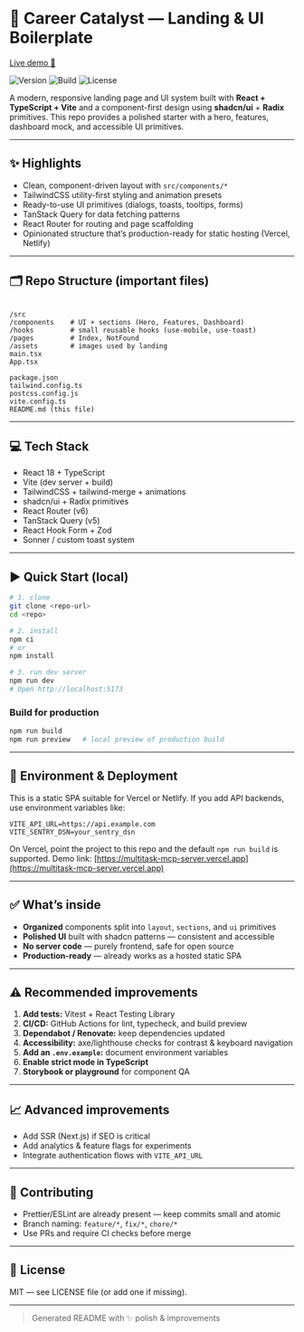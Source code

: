 # 🚀 Career Catalyst — Landing & UI Boilerplate

[Live demo 🔗](https://career-catalyst-x.vercel.app)

![Version](https://img.shields.io/badge/version-0.0.0-blue.svg) ![Build](https://img.shields.io/badge/build-vite-green) ![License](https://img.shields.io/badge/license-MIT-lightgrey)

A modern, responsive landing page and UI system built with **React + TypeScript + Vite** and a component-first design using **shadcn/ui** + **Radix** primitives. This repo provides a polished starter with a hero, features, dashboard mock, and accessible UI primitives.

---

## ✨ Highlights

- Clean, component-driven layout with `src/components/*`
- TailwindCSS utility-first styling and animation presets
- Ready-to-use UI primitives (dialogs, toasts, tooltips, forms)
- TanStack Query for data fetching patterns
- React Router for routing and page scaffolding
- Opinionated structure that’s production-ready for static hosting (Vercel, Netlify)

---

## 🗂️ Repo Structure (important files)

```

/src
/components    # UI + sections (Hero, Features, Dashboard)
/hooks         # small reusable hooks (use-mobile, use-toast)
/pages         # Index, NotFound
/assets        # images used by landing
main.tsx
App.tsx

package.json
tailwind.config.ts
postcss.config.js
vite.config.ts
README.md (this file)

````

---

## 💻 Tech Stack

- React 18 + TypeScript  
- Vite (dev server + build)  
- TailwindCSS + tailwind-merge + animations  
- shadcn/ui + Radix primitives  
- React Router (v6)  
- TanStack Query (v5)  
- React Hook Form + Zod  
- Sonner / custom toast system  

---

## ▶️ Quick Start (local)

```bash
# 1. clone
git clone <repo-url>
cd <repo>

# 2. install
npm ci
# or
npm install

# 3. run dev server
npm run dev
# Open http://localhost:5173
````

### Build for production

```bash
npm run build
npm run preview   # local preview of production build
```

---

## 🔧 Environment & Deployment

This is a static SPA suitable for Vercel or Netlify. If you add API backends, use environment variables like:

```
VITE_API_URL=https://api.example.com
VITE_SENTRY_DSN=your_sentry_dsn
```

On Vercel, point the project to this repo and the default `npm run build` is supported.
Demo link: [https://multitask-mcp-server.vercel.app](https://multitask-mcp-server.vercel.app)

---

## ✅ What’s inside

* **Organized** components split into `layout`, `sections`, and `ui` primitives
* **Polished UI** built with shadcn patterns — consistent and accessible
* **No server code** — purely frontend, safe for open source
* **Production-ready** — already works as a hosted static SPA

---

## ⚠️ Recommended improvements

1. **Add tests:** Vitest + React Testing Library
2. **CI/CD:** GitHub Actions for lint, typecheck, and build preview
3. **Dependabot / Renovate:** keep dependencies updated
4. **Accessibility:** axe/lighthouse checks for contrast & keyboard navigation
5. **Add an `.env.example`:** document environment variables
6. **Enable strict mode in TypeScript**
7. **Storybook or playground** for component QA

---

## 📈 Advanced improvements

* Add SSR (Next.js) if SEO is critical
* Add analytics & feature flags for experiments
* Integrate authentication flows with `VITE_API_URL`

---

## 🤝 Contributing

* Prettier/ESLint are already present — keep commits small and atomic
* Branch naming: `feature/*`, `fix/*`, `chore/*`
* Use PRs and require CI checks before merge

---

## 🧾 License

MIT — see LICENSE file (or add one if missing).

---

> Generated README with ✨ polish & improvements